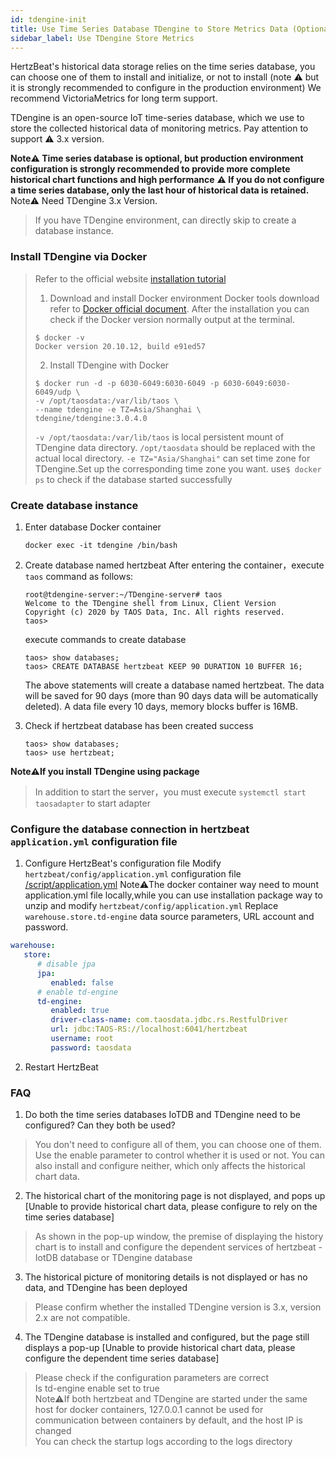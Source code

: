 ```yaml
---
id: tdengine-init  
title: Use Time Series Database TDengine to Store Metrics Data (Optional)     
sidebar_label: Use TDengine Store Metrics
---
```


HertzBeat's historical data storage relies on the time series database, you can choose one of them to install and initialize, or not to install (note ⚠️ but it is strongly recommended to configure in the production environment)
We recommend VictoriaMetrics for long term support.

TDengine is an open-source IoT time-series database, which we use to store the collected historical data of monitoring metrics. Pay attention to support ⚠️ 3.x version.

**Note⚠️ Time series database is optional, but production environment configuration is strongly recommended to provide more complete historical chart functions and high performance**
**⚠️ If you do not configure a time series database, only the last hour of historical data is retained.**
Note⚠️ Need TDengine 3.x Version.

> If you have TDengine environment, can directly skip to create a database instance.

### Install TDengine via Docker

> Refer to the official website [installation tutorial](https://docs.taosdata.com/get-started/docker/)  
>
> 1. Download and install Docker environment
> Docker tools download refer to [Docker official document](https://docs.docker.com/get-docker/).
> After the installation you can check if the Docker version normally output at the terminal.
>
> ```
> $ docker -v
> Docker version 20.10.12, build e91ed57
> ```
>
> 2. Install TDengine with Docker
>
> ```shell
> $ docker run -d -p 6030-6049:6030-6049 -p 6030-6049:6030-6049/udp \
> -v /opt/taosdata:/var/lib/taos \ 
> --name tdengine -e TZ=Asia/Shanghai \
> tdengine/tdengine:3.0.4.0
> ```
>
> `-v /opt/taosdata:/var/lib/taos` is local persistent mount of TDengine data directory. `/opt/taosdata` should be replaced with the actual local directory.
> `-e TZ="Asia/Shanghai"` can set time zone for TDengine.Set up the corresponding time zone you want.
> use```$ docker ps``` to check if the database started successfully

### Create database instance

1. Enter database Docker container

   ```
   docker exec -it tdengine /bin/bash
   ```

2. Create database named hertzbeat
   After entering the container，execute `taos` command as follows:

   ```
   root@tdengine-server:~/TDengine-server# taos
   Welcome to the TDengine shell from Linux, Client Version
   Copyright (c) 2020 by TAOS Data, Inc. All rights reserved.
   taos>
   ```

   execute commands to create database

   ```
   taos> show databases;
   taos> CREATE DATABASE hertzbeat KEEP 90 DURATION 10 BUFFER 16;
   ```

   The above statements will create a database named hertzbeat. The data will be saved for 90 days (more than 90 days data will be automatically deleted).
   A data file every 10 days, memory blocks buffer is 16MB.

3. Check if hertzbeat database has been created success

   ```
   taos> show databases;
   taos> use hertzbeat;
   ```

**Note⚠️If you install TDengine using package**

> In addition to start the server，you must execute `systemctl start taosadapter` to start adapter

### Configure the database connection in hertzbeat `application.yml` configuration file

1. Configure HertzBeat's configuration file
   Modify `hertzbeat/config/application.yml` configuration file [/script/application.yml](https://github.com/apache/hertzbeat/raw/master/script/application.yml)
   Note⚠️The docker container way need to mount application.yml file locally,while you can use installation package way to unzip and modify `hertzbeat/config/application.yml`
   Replace `warehouse.store.td-engine` data source parameters, URL account and password.

```yaml
warehouse:
   store:
      # disable jpa
      jpa:
         enabled: false
      # enable td-engine   
      td-engine:
         enabled: true
         driver-class-name: com.taosdata.jdbc.rs.RestfulDriver
         url: jdbc:TAOS-RS://localhost:6041/hertzbeat
         username: root
         password: taosdata
```

2. Restart HertzBeat

### FAQ

1. Do both the time series databases IoTDB and TDengine need to be configured? Can they both be used?

> You don't need to configure all of them, you can choose one of them. Use the enable parameter to control whether it is used or not. You can also install and configure neither, which only affects the historical chart data.

2. The historical chart of the monitoring page is not displayed, and pops up [Unable to provide historical chart data, please configure to rely on the time series database]

> As shown in the pop-up window, the premise of displaying the history chart is to install and configure the dependent services of hertzbeat - IotDB database or TDengine database

3. The historical picture of monitoring details is not displayed or has no data, and TDengine has been deployed

> Please confirm whether the installed TDengine version is 3.x, version 2.x are not compatible.

4. The TDengine database is installed and configured, but the page still displays a pop-up [Unable to provide historical chart data, please configure the dependent time series database]

> Please check if the configuration parameters are correct  
> Is td-engine enable set to true  
> Note⚠️If both hertzbeat and TDengine are started under the same host for docker containers, 127.0.0.1 cannot be used for communication between containers by default, and the host IP is changed  
> You can check the startup logs according to the logs directory
